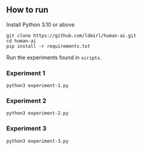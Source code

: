 ## How to run

Install Python 3.10 or above 

```
git clone https://github.com/ldmirl/human-ai.git
cd human-ai
pip install -r requirements.txt
```

Run the experiments found in `scripts`.


### Experiment 1

```
python3 experiment-1.py
```

### Experiment 2

```
python3 experiment-2.py
```

### Experiment 3

```
python3 experiment-3.py
```
